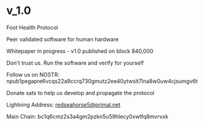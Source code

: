 # v_1.0

Foot Health Protocol

Peer validated software for human hardware

Whitepaper in progress - v1.0 published on block 840,000

Don't trust us. Run the software and verify for yourself

Follow us on NOSTR: npub1pegapre6vcqs22a9ccrq730gmutz2ee40ytwslt7lna8w0uw4cjsumgv6t


Donate sats to help us develop and propagate the protocol

Lightning Address: redseahorse5@primal.net

Main Chain: bc1q6cmz2s3a4gm2pzkn5u59hlecy0xwtfq8mvrvxk
